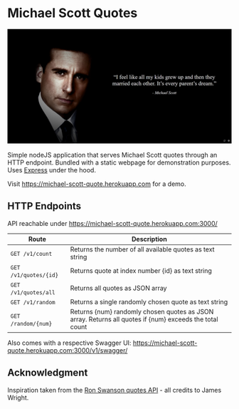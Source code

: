 # Michael Scott Quotes

[![screenshot](screenshot.jpg)](https://michael-scott-quote.herokuapp.com)

Simple nodeJS application that serves Michael Scott quotes through an HTTP endpoint. Bundled with a static webpage for demonstration purposes. Uses [Express](https://expressjs.com/) under the hood.

Visit https://michael-scott-quote.herokuapp.com for a demo.

## HTTP Endpoints

API reachable under https://michael-scott-quote.herokuapp.com:3000/

|Route|Description|
|-----------|-------------|
|`GET /v1/count`|Returns the number of all available quotes as text string|
|`GET /v1/quotes/{id}`|Returns quote at index number {id} as text string|
|`GET /v1/quotes/all`|Returns all quotes as JSON array|
|`GET /v1/random`|Returns a single randomly chosen quote as text string|
|`GET /random/{num}`|Returns {num} randomly chosen quotes as JSON array. Returns all quotes if {num} exceeds the total count|

Also comes with a respective Swagger UI: https://michael-scott-quote.herokuapp.com:3000/v1/swagger/

## Acknowledgment
Inspiration taken from the [Ron Swanson quotes API](https://github.com/jamesseanwright/ron-swanson-quotes) - all credits to James Wright.